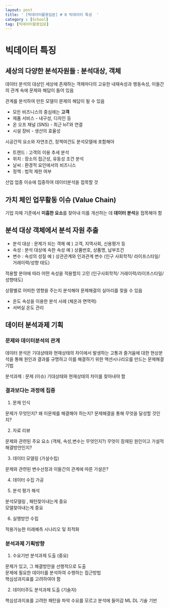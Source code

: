 ```yaml
---
layout: post
title: ' [빅데이터활용입문] # 8 빅데이터 특성  '
category : [School]
tag: [빅데이터활용입문]
---
```


# 빅데이터 특징

## 세상의 다양한 분석자원들 : 분석대상, 객체 

데이터 분석의 대상인 세상에 존재하는 객체마다의 고유한 내재속성과 행동속성, 이들간의 관계 속에 문제와 해답이 들어 있음

관계를 분석하여 만든 모델이 문제의 해답이 될 수 있음 

* 모든 비즈니스의 중심에는 **고객**
* 제품 서비스 - 내구성, 디자인 등 
* 온 오프 채널 (SNS) - 최근 IoT와 연결 
* 시설 장비 - 생산의 효율성

시공간적 요소와 자연조건, 정책여건도 분석모델에 포함해야 

* 트렌드 : 고객의 이용 추세 분석
* 위치 : 장소의 접근성, 유동성 조건 분석 
* 날씨 : 환경적 요인에서의 비즈니스 
* 정책 : 법적 제한 여부

산업 업종 이슈에 집중하여 데이터분석을 접목할 것 


## 가치 체인 업무활동 이슈 (Value Chain)

기업 자체 기준에서 **미흡한 요소**를 찾아내 이를 개선하는 데 **데이터 분석**을 접목해야 함 

## 분석 대상 객체에서 분석 자원 추출 

* 분석 대상 : 문제가 되는 객체
	예 ) 고객, 지역사회, 신용평가 등
* 속성 : 분석 대상에 속한 속성
	예 ) 상품번호, 상품명, 납부조건
* 변수 : 속성의 성질 
	예 ) 상관관계와 인과관계 변수 (인구 사회학적/ 라이프스타일/ 거래이력/성향 태도)

적용할 분야에 따라 어떤 속성을 적용할지 고민 
(인구사회학적/ 거래이력/라이프스타일/성향태도)

상황별로 어떠한 영향을 주는지 분석해야 문제해결의 실마리를 찾을 수 있음
- 온도 속성을 이용한 분석 사례 (체온과 면역력)
- 서버실 온도 관리 


## 데이터 분석과제 기획 

### 문제와 데이터분석의 관계 

데이터 분석은 기대상태와 현재상태의 차이에서 발생하는 고통과 즐거움에 대한 현상분석을 통해 원인과 결과를 규명하고 이를 해결하기 위한 액션시나리오를 만드는 문제해결기법

분석과제 : 문제 (이슈)
기대상태와 현재상태의 차이를 찾아내야 함 

### 결과보다는 과정에 집중

1. 문제 인식 

문제가 무엇인지?
왜 이문제를 해결해야 하는지?
문제해결을 통해 무엇을 달성할 것인지?

2. 자료 리뷰

문제와 관련된 주요 요소 (객체, 속성,변수는 무엇인지?)
무엇이 잠재된 원인이고 가설적 해결방안인지?

3. 데이터 모델링 (가설수립)

문제와 관련된 변수선정과 이들간의 관계에 따른 가설은?    

4. 데이터 수집 가공 

5. 분석 평가 해석

분석모델링 , 패턴찾아내는게 중요     
모델찾아내는게 중요   

6. 실행방안 수립 

적용가능한 미래예측 시나리오 및 최적화 


### 분석과제 기획방향 

1. 수요기반 분석과제 도출 (중요)

  문제가 있고, 그 해결방안을 선행적으로 도출     
  문제에 필요한 데이터를 분석하여 수행하는 접근방법     
  핵심성과지표를 고려하여야 함    

2. 데이터주도 분석과제 도출 (기술자)

  핵심성과지표를 고려한 패턴을 파악
  수요를 모르고 분석에 들어감 
  ML DL 기술 기반 



